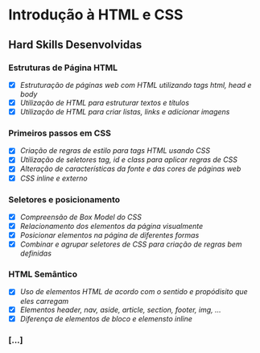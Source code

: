 # Introdução à HTML e CSS

## Hard Skills Desenvolvidas

### Estruturas de Página HTML

- [X] _Estruturação de páginas web com HTML utilizando tags html, head e body_
- [X] _Utilização de HTML para estruturar textos e títulos_
- [X] _Utilização de HTML para criar listas, links e adicionar imagens_

### Primeiros passos em CSS

- [X] _Criação de regras de estilo para tags HTML usando CSS_
- [X] _Utilização de seletores tag, id e class para aplicar regras de CSS_
- [X] _Alteração de características da fonte e das cores de páginas web_
- [X] _CSS inline e externo_

### Seletores e posicionamento

- [X] _Compreensão de Box Model do CSS_
- [X] _Relacionamento dos elementos da página visualmente_
- [X] _Posicionar elementos na página de diferentes formas_
- [X] _Combinar e agrupar seletores de CSS para criação de regras bem definidas_

### HTML Semântico

- [X] _Uso de elementos HTML de acordo com o sentido e propódisito que eles carregam_
- [X] _Elementos header, nav, aside, article, section, footer, img, ..._
- [X] _Diferença de elementos de bloco e elemensto inline_

### [...]
